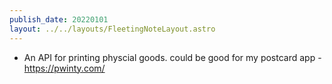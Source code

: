 ```yaml
---
publish_date: 20220101    
layout: ../../layouts/FleetingNoteLayout.astro
---
```

- An API for printing physcial goods. could be good for my postcard app - https://pwinty.com/
